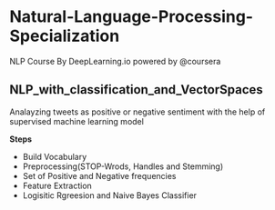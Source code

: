 # Natural-Language-Processing-Specialization
NLP Course By DeepLearning.io powered by @coursera

## NLP_with_classification_and_VectorSpaces
Analayzing tweets as positive or negative sentiment with the help of supervised machine learning model

**Steps**
- Build Vocabulary
- Preprocessing(STOP-Wrods, Handles and Stemming)
- Set of Positive and Negative frequencies
- Feature Extraction
- Logisitic Rgreesion and Naive Bayes Classifier


